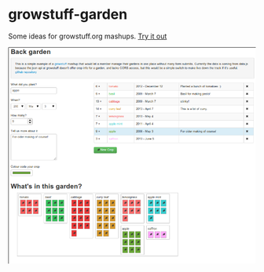 growstuff-garden
================

Some ideas for growstuff.org mashups. [Try it out](http://pomke.github.com/growstuff-garden/)

![screenshot](https://github.com/pomke/growstuff-garden/raw/master/screenshot.png)
